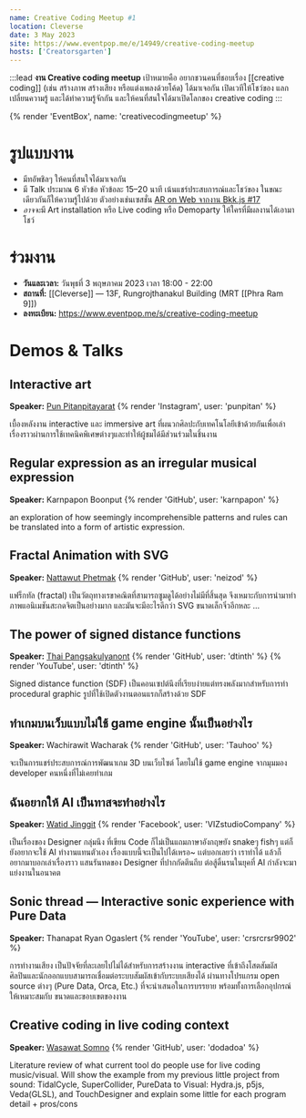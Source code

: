 ```yaml
---
name: Creative Coding Meetup #1
location: Cleverse
date: 3 May 2023
site: https://www.eventpop.me/e/14949/creative-coding-meetup
hosts: ['Creatorsgarten']
---
```


:::lead
**งาน Creative coding meetup** เป้าหมายคือ อยากชวนคนที่ชอบเรื่อง [[creative coding]] (เช่น สร้างภาพ สร้างเสียง หรือแต่งเพลงด้วยโค้ด) ได้มาเจอกัน เปิดเวทีให้โชว์ของ แลกเปลี่ยนความรู้ และได้ทำความรู้จักกัน และให้คนที่สนใจได้มาเปิดโลกของ creative coding
:::

{% render 'EventBox', name: 'creativecodingmeetup' %}

# รูปแบบงาน

- มีทอัพชิลๆ ให้คนที่สนใจได้มาเจอกัน
- มี Talk ประมาณ 6 หัวข้อ หัวข้อละ 15–20 นาที เน้นแชร์ประสบการณ์และโชว์ของ ในขณะเดียวกันก็ให้ความรู้ไปด้วย ตัวอย่างเช่นเซสชั่น [AR on Web จากงาน Bkk.js #17](https://www.youtube.com/watch?v=JuWzquQwt4g&list=PLTuz2sLvbRpx9okBtTzA85rRsNqGlKR_5&index=2)
- <em>อาจจะ</em>มี Art installation หรือ Live coding หรือ Demoparty ให้ใครที่มีผลงานได้เอามาโชว์

# ร่วมงาน

- **วันและเวลา:** วันพุธที่ 3 พฤษภาคม 2023 เวลา 18:00 - 22:00
- **สถานที่:** [[Cleverse]] — 13F, Rungrojthanakul Building (MRT [[Phra Ram 9]])
- **ลงทะเบียน:** <https://www.eventpop.me/s/creative-coding-meetup>

# Demos & Talks

## Interactive art

**Speaker:** [Pun Pitanpitayarat](https://www.punpitan.com/) {% render 'Instagram', user: 'punpitan' %}

เบื้องหลังงาน interactive และ immersive art ที่ผนวกศิลปะกับเทคโนโลยีเข้าด้วยกันเพื่อเล่าเรื่องราวผ่านการใช้เทคนิคพิเศษต่างๆและทำให้ผู้ชมได้มีส่วนร่วมในชิ้นงาน

## Regular expression as an irregular musical expression

**Speaker:** Karnpapon Boonput {% render 'GitHub', user: 'karnpapon' %}

an exploration of how seemingly incomprehensible patterns and rules can be translated into a form of artistic expression.

## Fractal Animation with SVG

**Speaker:** [Nattawut Phetmak](https://neizod.dev/) {% render 'GitHub', user: 'neizod' %}

แฟร็กทัล (fractal) เป็นวัตถุทางเรขาคณิตที่สามารถซูมดูได้อย่างไม่มีที่สิ้นสุด จึงเหมาะกับการนำมาทำภาพแอนิเมชันสะกดจิตเป็นอย่างมาก และมันจะมีอะไรดีกว่า SVG ขนาดเล็กจิ๋วอีกหละ ...

## The power of signed distance functions

**Speaker:** [Thai Pangsakulyanont](https://dt.in.th/) {% render 'GitHub', user: 'dtinth' %} {% render 'YouTube', user: 'dtinth' %}

Signed distance function (SDF) เป็นคอนเซปต์นึงที่เรียบง่ายแต่ทรงพลังมากสำหรับการทำ procedural graphic รูปที่ใช้เปิดตัวงานตอนแรกก็สร้างด้วย SDF

## ทำเกมบนเว็บแบบไม่ใช้ game engine นั้นเป็นอย่างไร

**Speaker:** Wachirawit Wacharak {% render 'GitHub', user: 'Tauhoo' %}

จะเป็นการแชร์ประสบการณ์การพัฒนาเกม 3D บนเว็บไซต์ โดยไม่ใช้ game engine จากมุมมอง developer คนหนึ่งที่ไม่เคยทำเกม

## ฉันอยากให้ AI เป็นทาสจะทำอย่างไร

**Speaker:** [Watid Jinggit](https://viz.studio/) {% render 'Facebook', user: 'VIZstudioCompany' %}

เป็นเรื่องของ Designer กลุ่มนึง ที่เขียน Code ก็ไม่เป็นแถมภาษาอังกฤษยัง snakeๆ fishๆ แต่ก็ยังอยากจะใช้ AI ทำงานแทนตัวเอง เรื่องแบบนี้จะเป็นไปได้เหรอ~ เเต่บอกเลยว่า เราทำได้ แล้วก็อยากมาบอกเล่าเรื่องราว แสนรันทดของ Designer ที่ปากกัดตีนถีบ ต่อสู้ดิ้นรนในยุคที่ AI กำลังจะมาแย่งงานในอนาคต

## Sonic thread — Interactive sonic experience with Pure Data

**Speaker:** Thanapat Ryan Ogaslert {% render 'YouTube', user: 'crsrcrsr9902' %}

การทำงานเสียง เป็นปัจจัยที่ละเลยไปไม่ได้สำหรับการสร้างงาน interactive ที่เข้าถึงโสตสัมผัส ศิลปินและนักออกแบบสามารถเชื่อมต่อระบบสัมผัสเข้ากับระบบเสียงได้ ผ่านทางโปรแกรม open source ต่างๆ (Pure Data, Orca, Etc.) ที่จะนำเสนอในการบรรยาย พร้อมทั้งการเลือกอุปกรณ์ให้เหมาะสมกับ ขนาดและขอบเขตของงาน

## Creative coding in live coding context

**Speaker:** [Wasawat Somno](https://www.wsdigital.dev/) {% render 'GitHub', user: 'dodadoa' %}

Literature review of what current tool do people use for live coding music/visual. Will show the example from my previous little project from sound: TidalCycle, SuperCollider, PureData to Visual: Hydra.js, p5js, Veda(GLSL), and TouchDesigner and explain some little for each program detail + pros/cons








